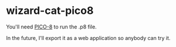 # wizard-cat-pico8

You'll need [PICO-8](https://www.lexaloffle.com/pico-8.php) to run the .p8 file.

In the future, I'll export it as a web application so anybody can try it.
